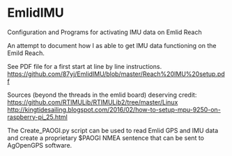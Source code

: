 # EmlidIMU
Configuration and Programs for activating IMU data on Emlid Reach

An attempt to document how I as able to get IMU data functioning on the Emild Reach.

See PDF file for a first start at line by line instructions.
https://github.com/87yj/EmlidIMU/blob/master/Reach%20IMU%20setup.pdf

Sources (beyond the threads in the emlid board) deserving credit:
https://github.com/RTIMULib/RTIMULib2/tree/master/Linux
http://kingtidesailing.blogspot.com/2016/02/how-to-setup-mpu-9250-on-raspberry-pi_25.html

The Create_PAOGI.py script can be used to read Emlid GPS and IMU data and create a proprietary $PAOGI NMEA sentence that can be sent to AgOpenGPS software.
